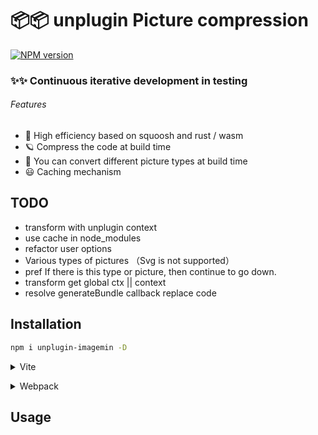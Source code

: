 # 📦📦 unplugin Picture compression

[![NPM version](https://img.shields.io/npm/v/unplugin-imagemin?color=a1b858&label=)](https://www.npmjs.com/package/unplugin-imagemin)

### ✨✨ Continuous iterative development in testing

###### Features


- 🦾 High efficiency based on squoosh and rust / wasm
- 🪐 Compress the code at build time
- 🌈 You can convert different picture types at build time
- 😃 Caching mechanism

## TODO 
- transform with unplugin context
- use cache in node_modules
- refactor user options 
- Various types of pictures （Svg is not supported）
- pref If there is this type or picture, then continue to go down.
- transform get global ctx || context
- resolve generateBundle callback replace code

## Installation

```bash
npm i unplugin-imagemin -D
```
<details>
<summary>Vite</summary><br>

```ts
import { defineConfig } from 'vite';
import vue from '@vitejs/plugin-vue';
import imagemin from 'unplugin-imagemin/vite';
export default defineConfig({
  plugins: [
    vue(),
    imagemin({
      conversion: [{ from: /(png)/g, to: 'mozjpeg' }, { from: /(jpg|jpeg)/g, to: 'webp' }]
    }),
  ],
});


```
<br></details>


<details>
<summary>Webpack</summary><br>

```ts
// webpack.config.js

```

<br></details>


## Usage




